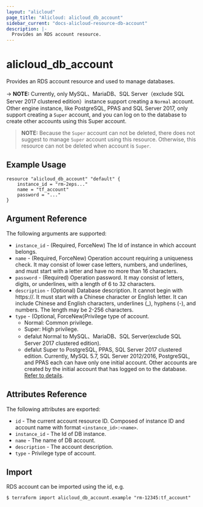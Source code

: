 ```yaml
---
layout: "alicloud"
page_title: "Alicloud: alicloud_db_account"
sidebar_current: "docs-alicloud-resource-db-account"
description: |-
  Provides an RDS account resource.
---
```


# alicloud\_db\_account

Provides an RDS account resource and used to manage databases.

-> **NOTE:** Currently, only MySQL、MariaDB、SQL Server（exclude SQL Server 2017 clustered edition）instance support creating a `Normal` account. Other engine instance, like PostgreSQL, PPAS and SQL Server 2017, only support creating a `Super` account, and you can log on to the database to create other accounts using this Super account.
> **NOTE:** Because the `Super` account can not be deleted, there does not suggest to manage `Super` account using this resource. Otherwise, this resource can not be deleted when account is `Super`.

## Example Usage

```
resource "alicloud_db_account" "default" {
	instance_id = "rm-2eps..."
	name = "tf_account"
	password = "..."
}
```

## Argument Reference

The following arguments are supported:

* `instance_id` - (Required, ForceNew) The Id of instance in which account belongs.
* `name` - (Required, ForceNew) Operation account requiring a uniqueness check. It may consist of lower case letters, numbers, and underlines, and must start with a letter and have no more than 16 characters.
* `password` - (Required) Operation password. It may consist of letters, digits, or underlines, with a length of 6 to 32 characters.
* `description` - (Optional) Database description. It cannot begin with https://. It must start with a Chinese character or English letter. It can include Chinese and English characters, underlines (_), hyphens (-), and numbers. The length may be 2-256 characters.
* `type` - (Optional, ForceNew)Privilege type of account.
    - Normal: Common privilege.
    - Super: High privilege.
    - defalut Normal to MySQL、MariaDB、SQL Server(exclude SQL Server 2017 clustered edition).
    - defalut Super to PostgreSQL, PPAS, SQL Server 2017 clustered edition.
    Currently, MySQL 5.7, SQL Server 2012/2016, PostgreSQL, and PPAS each can have only one initial account.
    Other accounts are created by the initial account that has logged on to the database. [Refer to details](https://www.alibabacloud.com/help/doc-detail/26263.htm).

## Attributes Reference

The following attributes are exported:

* `id` - The current account resource ID. Composed of instance ID and account name with format `<instance_id>:<name>`.
* `instance_id` - The Id of DB instance.
* `name` - The name of DB account.
* `description` - The account description.
* `type` - Privilege type of account.

## Import

RDS account can be imported using the id, e.g.

```
$ terraform import alicloud_db_account.example "rm-12345:tf_account"
```